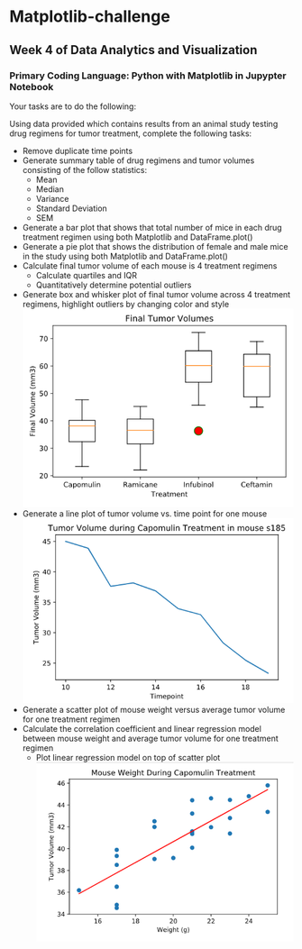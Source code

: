 # Matplotlib-challenge
## Week 4 of Data Analytics and Visualization
### Primary Coding Language: Python with Matplotlib in Jupypter Notebook
Your tasks are to do the following:

Using data provided which contains results from an animal study testing drug regimens for tumor treatment, complete the following tasks:
  - Remove duplicate time points
  - Generate summary table of drug regimens and tumor volumes consisting of the follow statistics: 
    - Mean
    - Median
    - Variance
    - Standard Deviation
    - SEM
  - Generate a bar plot that shows that total number of mice in each drug treatment regimen using both Matplotlib and DataFrame.plot()
  - Generate a pie plot that shows the distribution of female and male mice in the study using both Matplotlib and DataFrame.plot()
  - Calculate final tumor volume of each mouse is 4 treatment regimens
    - Calculate quartiles and IQR
    - Quantitatively determine potential outliers
  - Generate box and whisker plot of final tumor volume across 4 treatment regimens, highlight outliers by changing color and style
  ![Box and Whisker](https://github.com/tanazimmer/Matplotlib-challenge/blob/master/whisker.PNG)
  - Generate a line plot of tumor volume vs. time point for one mouse
  ![Line](https://github.com/tanazimmer/Matplotlib-challenge/blob/master/line.PNG)
  - Generate a scatter plot of mouse weight versus average tumor volume for one treatment regimen
  - Calculate the correlation coefficient and linear regression model between mouse weight and average tumor volume for one treatment regimen
    - Plot linear regression model on top of scatter plot
![Linear Regression](https://github.com/tanazimmer/Matplotlib-challenge/blob/master/scatter.PNG)
